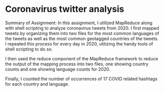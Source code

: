 # Coronavirus twitter analysis

Summary of Assignment: In this assignment, I utilized MapReduce along with shell scripting to analyze 
coronavirus tweets from 2020. I first mapped tweets by organizing them into two files for the most common 
languages of the tweets as well as the most common geotagged countries of the tweets. I repeated this process
for every day in 2020, utilizing the handy tools of shell scripting to do so. 

I then used the reduce component of the MapReduce framework to reduce the output of the mapping process into two 
files, one showing country counts and one showing language counts for 2020. 

Finally, I counted the number of occurrences of 17 COVID related hashtags for each country and language.  
